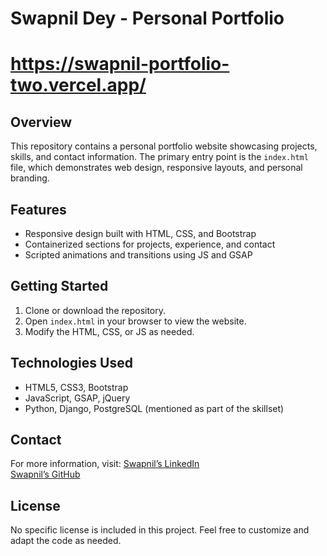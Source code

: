 # Swapnil Dey - Personal Portfolio
# https://swapnil-portfolio-two.vercel.app/

## Overview
This repository contains a personal portfolio website showcasing projects, skills, and contact information. The primary entry point is the `index.html` file, which demonstrates web design, responsive layouts, and personal branding.

## Features
- Responsive design built with HTML, CSS, and Bootstrap
- Containerized sections for projects, experience, and contact
- Scripted animations and transitions using JS and GSAP

## Getting Started
1. Clone or download the repository.
2. Open `index.html` in your browser to view the website.
3. Modify the HTML, CSS, or JS as needed.

## Technologies Used
- HTML5, CSS3, Bootstrap
- JavaScript, GSAP, jQuery
- Python, Django, PostgreSQL (mentioned as part of the skillset)

## Contact
For more information, visit:
[Swapnil’s LinkedIn](https://www.linkedin.com/in/swapnil-dey-173249265/)  
[Swapnil’s GitHub](https://github.com/SwapnilDey-git)

## License
No specific license is included in this project. Feel free to customize and adapt the code as needed.
